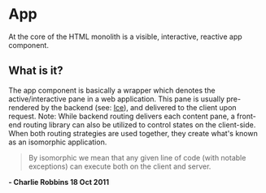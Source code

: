 # App
At the core of the HTML monolith is a visible, interactive, reactive app component.

## What is it?
The app component is basically a wrapper which denotes the active/interactive pane in a web application.
This pane is usually pre-rendered by the backend (see: [Ice](https://github.com/ruff-org/ice)), and delivered to the client upon request.
Note: While backend routing delivers each content pane, a front-end routing library can also be utilized to control states on the client-side. When both routing strategies are used together, they create what's known as an isomorphic application.

> By isomorphic we mean that any given line of code (with notable exceptions) can execute both on the client and server.

**- Charlie Robbins 18 Oct 2011**